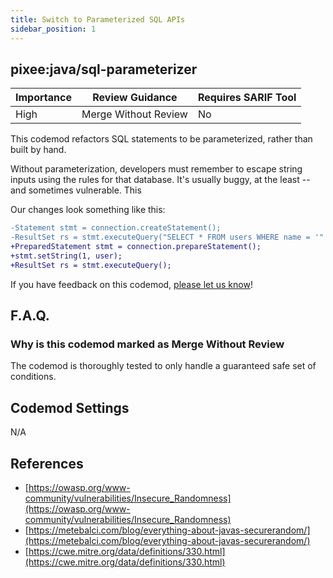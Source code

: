 ```yaml
---
title: Switch to Parameterized SQL APIs
sidebar_position: 1
---
```


## pixee:java/sql-parameterizer

| Importance | Review Guidance      | Requires SARIF Tool |
|------------|----------------------|---------------------|
 | High       | Merge Without Review | No                  |

This codemod refactors SQL statements to be parameterized, rather than built by hand.

Without parameterization, developers must remember to escape string inputs using the rules for that database. It's usually buggy, at the least -- and sometimes vulnerable. This 

Our changes look something like this:

```diff
-Statement stmt = connection.createStatement();
-ResultSet rs = stmt.executeQuery("SELECT * FROM users WHERE name = '" + user + "'");
+PreparedStatement stmt = connection.prepareStatement();
+stmt.setString(1, user);
+ResultSet rs = stmt.executeQuery();
```

If you have feedback on this codemod, [please let us know](mailto:feedback@pixee.ai)!

## F.A.Q. 

### Why is this codemod marked as Merge Without Review

The codemod is thoroughly tested to only handle a guaranteed safe set of conditions.

## Codemod Settings

N/A

## References
* [https://owasp.org/www-community/vulnerabilities/Insecure_Randomness](https://owasp.org/www-community/vulnerabilities/Insecure_Randomness)
* [https://metebalci.com/blog/everything-about-javas-securerandom/](https://metebalci.com/blog/everything-about-javas-securerandom/)
* [https://cwe.mitre.org/data/definitions/330.html](https://cwe.mitre.org/data/definitions/330.html)

